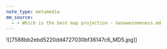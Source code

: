 ```yaml
---
note_type: metamedia
mm_source:
  - - Which is the best map projection - Geoawesomeness.md
---
```


![[7588bb2ebd5220dd4727030bf36147c6_MD5.jpg]]


